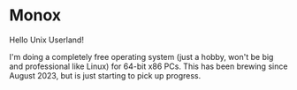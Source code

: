 # Monox


Hello Unix Userland!


I'm doing a completely free operating system (just a hobby, won't be big and professional like Linux) for 64-bit x86 PCs. This has been brewing since August 2023, but is just starting to pick up progress. 
